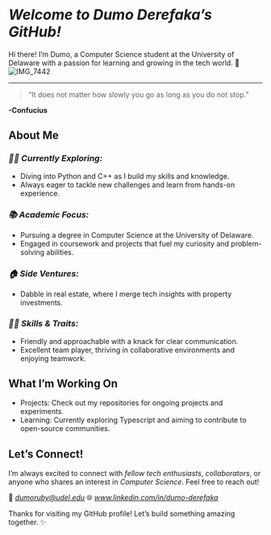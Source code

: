 *__<h1>Welcome to Dumo Derefaka’s GitHub!</h1>__*

Hi there! I’m Dumo, a Computer Science student at the University of Delaware with a passion for learning and growing in the tech world. 🚀
![IMG_7442](https://github.com/user-attachments/assets/05ab4eb8-5094-422c-8697-09c5402448dc)

</details>

---
  > “It does not matter how slowly you go as long as you do not stop.”

  **-Confucius**

  

<h2>About Me</h2>

*<h3>👨‍💻 Currently Exploring:</h3>*
  + Diving into Python and C++ as I build my skills and knowledge.
  + Always eager to tackle new challenges and learn from hands-on experience.

*<h3>📚 Academic Focus:</h3>*
  + Pursuing a degree in Computer Science at the University of Delaware.
  + Engaged in coursework and projects that fuel my curiosity and problem-solving abilities.

*<h3>🏠 Side Ventures:</h3>*
  + Dabble in real estate, where I merge tech insights with property investments.

*<h3>🤝🏾 Skills & Traits:</h3>*
  + Friendly and approachable with a knack for clear communication.
  + Excellent team player, thriving in collaborative environments and enjoying teamwork.

<h2>What I’m Working On</h2>

  + Projects: Check out my repositories for ongoing projects and experiments.
  + Learning: Currently exploring Typescript and aiming to contribute to open-source communities.

__<h2>Let’s Connect!</h2>__
  I’m always excited to connect with *fellow tech enthusiasts*, *collaborators*, or anyone who shares an interest in *Computer Science*. Feel free to reach out!

📧 *dumoruby@udel.edu*
🌐 *www.linkedin.com/in/dumo-derefaka*

  

Thanks for visiting my GitHub profile! Let’s build something amazing together. ✨
